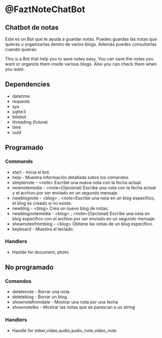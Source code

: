 # @FaztNoteChatBot

## Chatbot de notas

Este es un Bot que te ayuda a guardar notas. Puedes guardas las notas que quieras u organizarlas dentro de varios blogs. Además puedes consultarlas cuando quieras.

This is a Bot that help you to save notes easy, You can save the notes you want or organize them inside various blogs. Also you can check them when you want.

## Dependencies

- datetime
- requests
- sys
- sqlite3
- telebot
- threading (future)
- time
- uuid

## Programado

### Commands

- start \- Inicia el bot.
- help \- Muestra información detallada sobre los comandos.
- simplenote \- \<note\> Escribe una nueva nota con la fecha actual.
- newnotemedia \- \<note\>(Opcional) Escribe una nota con la fecha actual y el archivo por ser enviado en un segundo mensaje.
- newblognote \- \<blog\> ; \<note\>Escribe una nota en un blog especifico, el blog es creado si no existe.
- newblog \- \<blog\> Crea un nuevo blog de notas.
- newblognotemedia \- \<blog\> ; \<note\>(Opcional) Escribe una nota en blog especifico con el archivo por ser enviado en un segundo mensaje.
- shownotesfromblog \- \<blog\> Obtiene las notas de un blog especifico.
- keyboard \- Muestra el teclado.

### Handlers
- Hanlde for document, photo

## No programado

### Comandos

- deletenote \- Borrar una nota.
- deleteblog \- Borrar un blog.
- shownotefromdate \- Mostrar una nota por una fecha
- shownotelike \- Mostrar las notas que se parescan a un string

### Handlers

- Handle for stiker,video,audio,audio_note,video_note